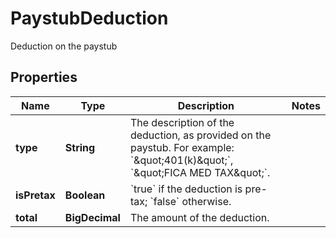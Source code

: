 

# PaystubDeduction

Deduction on the paystub

## Properties

| Name | Type | Description | Notes |
|------------ | ------------- | ------------- | -------------|
|**type** | **String** | The description of the deduction, as provided on the paystub. For example: &#x60;\&quot;401(k)\&quot;&#x60;, &#x60;\&quot;FICA MED TAX\&quot;&#x60;. |  |
|**isPretax** | **Boolean** | &#x60;true&#x60; if the deduction is pre-tax; &#x60;false&#x60; otherwise. |  |
|**total** | **BigDecimal** | The amount of the deduction. |  |



